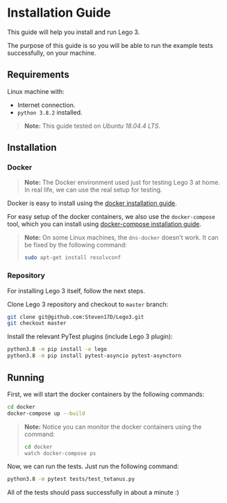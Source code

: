 # Installation Guide

This guide will help you install and run Lego 3.

The purpose of this guide is so you will be able to run the example tests successfully, on your machine.  

## Requirements

Linux machine with:

* Internet connection.
* `python 3.8.2` installed.

> **Note:** This guide tested on *Ubuntu 18.04.4 LTS*.

## Installation

### Docker

> **Note:** The Docker environment used just for testing Lego 3 at home. In real life, we can use the real setup for testing.  

Docker is easy to install using the [docker installation guide](https://docs.docker.com/install/linux/docker-ce/ubuntu/).

For easy setup of the docker containers, we also use the `docker-compose` tool, which you can install using [docker-compose installation guide](https://docs.docker.com/compose/install/).

> **Note:** On some Linux machines, the `dns-docker` doesn't work. It can be fixed by the following command:
>
>  ```bash
>  sudo apt-get install resolvconf
>  ```

### Repository

For installing Lego 3 itself, follow the next steps.

Clone Lego 3 repository and checkout to `master` branch:

```bash
git clone git@github.com:Steven17D/Lego3.git
git checkout master
```

Install the relevant PyTest plugins (include Lego 3 plugin):

```bash
python3.8 -m pip install -e lego
python3.8 -m pip install pytest-asyncio pytest-asynctorn
```

## Running

First, we will start the docker containers by the following commands:  

```bash
cd docker
docker-compose up --build
```

> **Note:** Notice you can monitor the docker containers using the command:  
>
>```bash
>cd docker
>watch docker-compose ps
>```

Now, we can run the tests. Just run the following command:

```bash
python3.8 -m pytest tests/test_tetanus.py
```

All of the tests should pass successfully in about a minute :)
